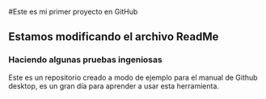 #Este es mi primer proyecto en GitHub

## Estamos  modificando  el archivo ReadMe

### Haciendo algunas pruebas ingeniosas

Este es un repositorio creado a modo de ejemplo para el manual de Github desktop, es un gran día para aprender a usar esta herramienta.

